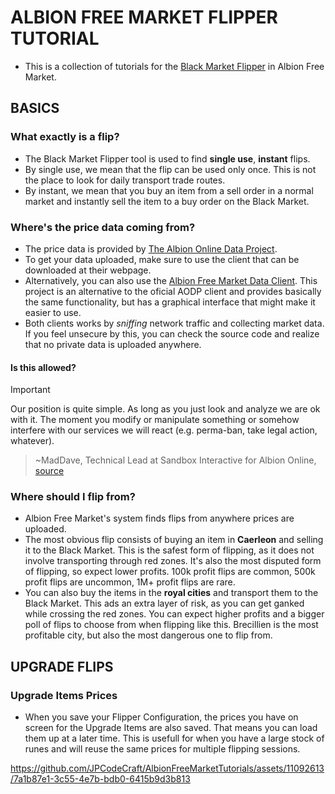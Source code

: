 # ALBION FREE MARKET FLIPPER TUTORIAL

- This is a collection of tutorials for the [Black Market Flipper](https://albionfreemarket.com/flipper) in Albion Free Market.
  
## BASICS

### What exactly is a flip?

- The Black Market Flipper tool is used to find **single use**, **instant** flips.
- By single use, we mean that the flip can be used only once. This is not the place to look for daily transport trade routes.
- By instant, we mean that you buy an item from a sell order in a normal market and instantly sell the item to a buy order on the Black Market.
  
### Where's the price data coming from?

- The price data is provided by [The Albion Online Data Project](https://www.albion-online-data.com/).
- To get your data uploaded, make sure to use the client that can be downloaded at their webpage.
- Alternatively, you can also use the [Albion Free Market Data Client](https://github.com/JPCodeCraft/AlbionDataAvalonia/releases). This project is an alternative to the oficial AODP client and provides basically the same functionality, but has a graphical interface that might make it easier to use.
- Both clients works by *sniffing* network traffic and collecting market data. If you feel unsecure by this, you can check the source code and realize that no private data is uploaded anywhere.

#### Is this allowed?
  
> [!IMPORTANT]  
> Our position is quite simple. As long as you just look and analyze we are ok with it. The moment you modify or manipulate something or somehow interfere with our services we will react (e.g. perma-ban, take legal action, whatever).

> ~MadDave, Technical Lead at Sandbox Interactive for Albion Online, [source](https://forum.albiononline.com/index.php/Thread/51604-Is-it-allowed-to-scan-your-internet-trafic-and-pick-up-logs/?postID=512670#post512670)

### Where should I flip from?

- Albion Free Market's system finds flips from anywhere prices are uploaded.
- The most obvious flip consists of buying an item in **Caerleon** and selling it to the Black Market. This is the safest form of flipping, as it does not involve transporting through red zones. It's also the most disputed form of flipping, so expect lower profits. 100k profit flips are common, 500k profit flips are uncommon, 1M+ profit flips are rare.
- You can also buy the items in the **royal cities** and transport them to the Black Market. This ads an extra layer of risk, as you can get ganked while crossing the red zones. You can expect higher profits and a bigger poll of flips to choose from when flipping like this. Brecillien is the most profitable city, but also the most dangerous one to flip from.

## UPGRADE FLIPS

### Upgrade Items Prices

- When you save your Flipper Configuration, the prices you have on screen for the Upgrade Items are also saved. That means you can load them up at a later time. This is usefull for when you have a large stock of runes and will reuse the same prices for multiple flipping sessions.
  
https://github.com/JPCodeCraft/AlbionFreeMarketTutorials/assets/11092613/7a1b87e1-3c55-4e7b-bdb0-6415b9d3b813


